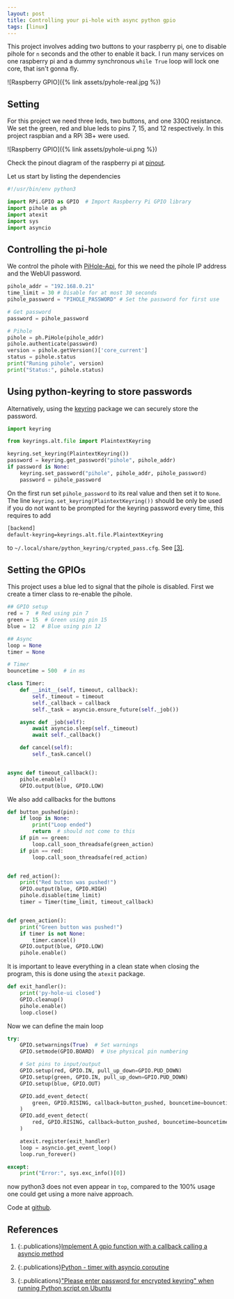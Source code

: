 ```yaml
---
layout: post
title: Controlling your pi-hole with async python gpio
tags: [linux]
---
```


This project involves adding two buttons to your raspberry pi, one to disable
pihole for `n` seconds and the other to enable it back. I run many services on
one raspberry pi and a dummy synchronous `while True` loop will lock one core,
that isn't gonna fly.

<!-- more -->

![Raspberry GPIO]({% link assets/pyhole-real.jpg %})

## Setting

For this project we need three leds, two buttons, and one
330Ω resistance. We set the green, red and blue leds to pins 7, 15, and 12
respectively. In this project raspbian and a RPi 3B+ were used.

![Raspberry GPIO]({% link assets/pyhole-ui.png %})

Check the pinout diagram of the raspberry pi at [pinout][pinout].

Let us start by listing the dependencies

```python
#!/usr/bin/env python3

import RPi.GPIO as GPIO  # Import Raspberry Pi GPIO library
import pihole as ph
import atexit
import sys
import asyncio
```
## Controlling the pi-hole

We control the pihole with [PiHole-Api][pihole-api], for this we need the pihole
IP address and the WebUI password.

```python
pihole_addr = "192.168.0.21"
time_limit = 30 # Disable for at most 30 seconds
pihole_password = "PIHOLE_PASSWORD" # Set the password for first use

# Get password
password = pihole_password

# Pihole
pihole = ph.PiHole(pihole_addr)
pihole.authenticate(password)
version = pihole.getVersion()['core_current']
status = pihole.status
print("Runing pihole", version)
print("Status:", pihole.status)
```

## Using python-keyring to store passwords

Alternatively, using the [keyring][keyring] package we can securely store the
password.

```python
import keyring

from keyrings.alt.file import PlaintextKeyring

keyring.set_keyring(PlaintextKeyring())
password = keyring.get_password("pihole", pihole_addr)
if password is None:
    keyring.set_password("pihole", pihole_addr, pihole_password)
    password = pihole_password
```

On the first run set `pihole_password` to its real value and then set it to
`None`. The line `keyring.set_keyring(PlaintextKeyring())` should be only be
used if you do not want to be prompted for the keyring password every time, this
requires to add
```sh
[backend]
default-keyring=keyrings.alt.file.PlaintextKeyring
```
to `~/.local/share/python_keyring/crypted_pass.cfg`. See
[[3]][python-keyring-dont-ask].

## Setting the GPIOs

This project uses a blue led to signal that the pihole is disabled. First we
create a timer class to re-enable the pihole.

```python
## GPIO setup
red = 7  # Red using pin 7
green = 15  # Green using pin 15
blue = 12  # Blue using pin 12

## Async
loop = None
timer = None

# Timer
bouncetime = 500  # in ms

class Timer:
    def __init__(self, timeout, callback):
        self._timeout = timeout
        self._callback = callback
        self._task = asyncio.ensure_future(self._job())

    async def _job(self):
        await asyncio.sleep(self._timeout)
        await self._callback()

    def cancel(self):
        self._task.cancel()


async def timeout_callback():
    pihole.enable()
    GPIO.output(blue, GPIO.LOW)
```

We also add callbacks for the buttons 

```python
def button_pushed(pin):
    if loop is None:
        print("Loop ended")
        return  # should not come to this
    if pin == green:
        loop.call_soon_threadsafe(green_action)
    if pin == red:
        loop.call_soon_threadsafe(red_action)


def red_action():
    print("Red button was pushed!")
    GPIO.output(blue, GPIO.HIGH)
    pihole.disable(time_limit)
    timer = Timer(time_limit, timeout_callback)


def green_action():
    print("Green button was pushed!")
    if timer is not None:
        timer.cancel()
    GPIO.output(blue, GPIO.LOW)
    pihole.enable()
```

It is important to leave everything in a clean state when closing the program,
this is done using the `atexit` package.

```python
def exit_handler():
    print('py-hole-ui closed')
    GPIO.cleanup()
    pihole.enable()
    loop.close()
```

Now we can define the main loop

```python
try:
    GPIO.setwarnings(True)  # Set warnings
    GPIO.setmode(GPIO.BOARD)  # Use physical pin numbering

    # Set pins to input/output
    GPIO.setup(red, GPIO.IN, pull_up_down=GPIO.PUD_DOWN)
    GPIO.setup(green, GPIO.IN, pull_up_down=GPIO.PUD_DOWN)
    GPIO.setup(blue, GPIO.OUT)

    GPIO.add_event_detect(
        green, GPIO.RISING, callback=button_pushed, bouncetime=bouncetime,
    )
    GPIO.add_event_detect(
        red, GPIO.RISING, callback=button_pushed, bouncetime=bouncetime,
    )

    atexit.register(exit_handler)
    loop = asyncio.get_event_loop()
    loop.run_forever()

except:
    print("Error:", sys.exc_info()[0])
```

now python3 does not even appear in `top`, compared to the 100% usage one could
get using a more naive approach.

Code at [github](https://gist.github.com/A6GibKm/9bb1ead82b20b99e3579bc2eeb71d87e).

## References

1. {:.publications}[Implement A gpio function with a callback calling a asyncio method][questions/54514]

2. {:.publications}[Python - timer with asyncio coroutine][questions/45419723]

3. {:.publications}["Please enter password for encrypted keyring" when running Python script on Ubuntu][python-keyring-dont-ask]

[questions/54514]: https://raspberrypi.stackexchange.com/questions/54514/implement-a-gpio-function-with-a-callback-calling-a-asyncio-method

[questions/45419723]:https://stackoverflow.com/questions/45419723/python-timer-with-asyncio-coroutine

[python-keyring-dont-ask]:https://lnx.azurewebsites.net/please-enter-password-for-encrypted-keyring-when-running-python-script-on-ubuntu/

[pihole-api]:https://pypi.org/project/PiHole-api/
[keyring]:https://pypi.org/project/keyring/
[pinout]:https://pinout.xyz/
